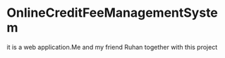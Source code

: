 # OnlineCreditFeeManagementSystem
it is a  web application.Me and my friend Ruhan together with this project
